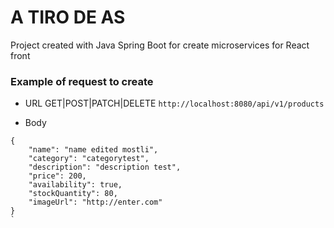 # A TIRO DE AS

Project created with Java Spring Boot for create microservices for React front

### Example of request to create

- URL GET|POST|PATCH|DELETE `http://localhost:8080/api/v1/products`

- Body

```
{
    "name": "name edited mostli",
    "category": "categorytest",
    "description": "description test",
    "price": 200,
    "availability": true,
    "stockQuantity": 80,
    "imageUrl": "http://enter.com"
}
`